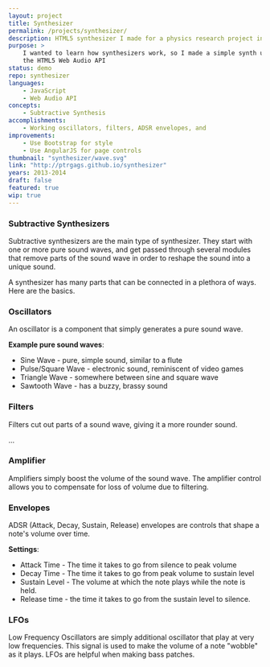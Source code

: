 ```yaml
---
layout: project
title: Synthesizer
permalink: /projects/synthesizer/
description: HTML5 synthesizer I made for a physics research project in high school
purpose: >
    I wanted to learn how synthesizers work, so I made a simple synth using
    the HTML5 Web Audio API
status: demo
repo: synthesizer
languages:
    - JavaScript
    - Web Audio API
concepts:
    - Subtractive Synthesis
accomplishments:
    - Working oscillators, filters, ADSR envelopes, and
improvements:
    - Use Bootstrap for style
    - Use AngularJS for page controls
thumbnail: "synthesizer/wave.svg"
link: "http://ptrgags.github.io/synthesizer"
years: 2013-2014
draft: false
featured: true
wip: true
---
```

### Subtractive Synthesizers

Subtractive synthesizers are the main type of synthesizer. They start with
one or more pure sound waves, and get passed through several modules that
remove parts of the sound wave in order to reshape the sound into a unique
sound.

A synthesizer has many parts that can be connected in a plethora of
ways. Here are the basics.

### Oscillators

An oscillator is a component that simply generates a pure sound wave.

**Example pure sound waves**:

* Sine Wave - pure, simple sound, similar to a flute
* Pulse/Square Wave - electronic sound, reminiscent of video games
* Triangle Wave - somewhere between sine and square wave
* Sawtooth Wave - has a buzzy, brassy sound

### Filters

Filters cut out parts of a sound wave, giving it a more rounder sound.

...

### Amplifier

Amplifiers simply boost the volume of the sound wave. The amplifier control
allows you to compensate for loss of volume due to filtering.

### Envelopes

ADSR (Attack, Decay, Sustain, Release) envelopes are controls that shape
a note's volume over time.

**Settings**:

* Attack Time - The time it takes to go from silence to peak volume
* Decay Time - The time it takes to go from peak volume to sustain level
* Sustain Level - The volume at which the note plays while the note is held.
* Release time - the time it takes to go from the sustain level to silence.

### LFOs

Low Frequency Oscillators are simply additional oscillator that play at very
low frequencies. This signal is used to make the volume of a note "wobble"
as it plays. LFOs are helpful when making bass patches.
